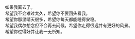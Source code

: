 

如果我离去了。       
希望我不会难过太久，希望你不要回头看我。          
希望你那里晴天很多，希望你每天都能睡得安稳。   
希望我偶尔想念但不会再去问候，希望你走得很远并有更好的风景。         
希望你过得好并让我一无所知。


